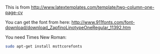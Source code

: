 This is from
http://www.latextemplates.com/template/two-column-one-page-cv

You can get the font from here:
http://www.911fonts.com/font-download/download_ZapfinoLinotypeOneRegular_11392.htm

You need Times New Roman:

```bash
sudo apt-get install msttcorefonts
```